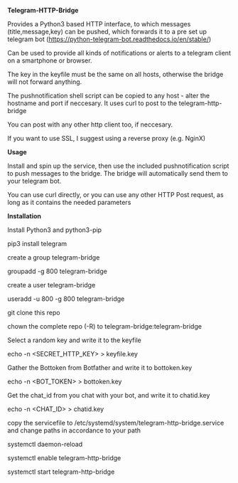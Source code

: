 **Telegram-HTTP-Bridge**

Provides a Python3 based HTTP interface, to which messages (title,message,key) can be pushed, which forwards it to a pre set up telegram bot (https://python-telegram-bot.readthedocs.io/en/stable/)

Can be used to provide all kinds of notifications or alerts to a telegram client on a smartphone or browser.

The key in the keyfile must be the same on all hosts, otherwise the bridge will not forward anything.

The pushnotification shell script can be copied to any host - alter the hostname and port if neccesary.
It uses curl to post to the telegram-http-bridge

You can post with any other http client too, if neccesary.

If you want to use SSL, I suggest using a reverse proxy (e.g. NginX)

**Usage**

Install and spin up the service, then use the included pushnotification script to push messages to the bridge.
The bridge will automatically send them to your telegram bot.

You can use curl directly, or you can use any other HTTP Post request, as long as it contains the needed parameters

**Installation**

Install Python3 and python3-pip

pip3 install telegram

create a group telegram-bridge

groupadd -g 800 telegram-bridge

create a user telegram-bridge

useradd -u 800 -g 800 telegram-bridge

git clone this repo

chown the complete repo (-R) to telegram-bridge:telegram-bridge

Select a random key and write it to the keyfile

echo -n <SECRET_HTTP_KEY> > keyfile.key

Gather the Bottoken from Botfather and write it to bottoken.key

echo -n <BOT_TOKEN> > bottoken.key

Get the chat_id from you chat with your bot, and write it to chatid.key

echo -n <CHAT_ID> > chatid.key

copy the servicefile to /etc/systemd/system/telegram-http-bridge.service and change paths in accordance to your path

systemctl daemon-reload

systemctl enable telegram-http-bridge

systemctl start telegram-http-bridge
